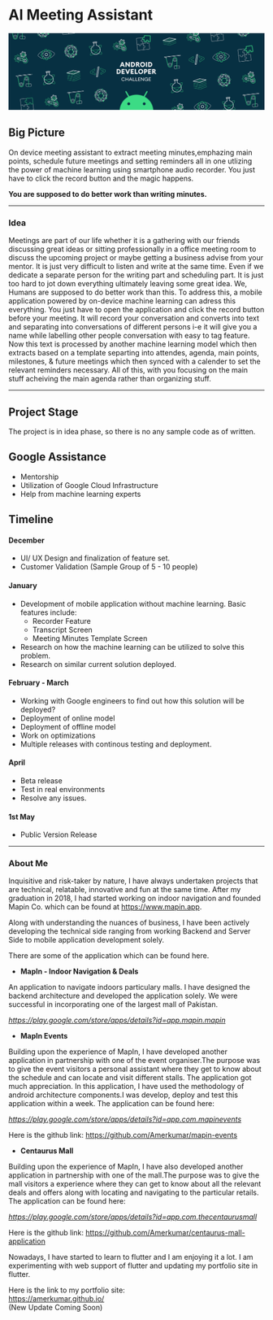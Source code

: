 # AI Meeting Assistant

<img src="./adc-cover.gif">

## Big Picture

On device meeting assistant to extract meeting minutes,emphazing main points, schedule future meetings and setting reminders all in one utlizing the power of  machine learning using smartphone audio recorder. You just have to click the record button and the magic happens. 

**You are supposed to do better work than writing minutes.**
<hr>

### Idea 
Meetings are part of our life whether it is a gathering with our friends discussing great ideas or sitting professionally in a office meeting room to discuss the upcoming project or maybe getting a business advise from your mentor. It is just very difficult to listen and write at the same time. Even if we dedicate a separate person for the writing part and scheduling part. It is just too hard to jot down everything ultimately leaving some great idea. We, Humans are supposed to do better work than this. To address this, a mobile application powered by on-device machine learning can adress this everything. You just have to open the application and click the record button before your meeting. It will record your conversation and converts into text and separating into conversations of different persons i-e it will give you a name while labelling other people conversation with easy to tag feature. Now this text is processed by another machine learning model which then extracts based on a template separting into attendes, agenda, main points, milestones, & future meetings which then synced with a calender to set the relevant reminders necessary. All of this, with you focusing on the main stuff acheiving the main agenda rather than organizing stuff.

<!---
Tell us how you plan on bringing it to life. 
Describe where your project is, how you could use Google’s help in the endeavor, and how you plan on using On-Device ML technology to bring the concept to life. The best submissions have a great idea combined with a concrete path of where you plan on going, which should include: 
(1) any potential sample code you’ve already written, 
(2) a list of the ways you could use Google’s help, 
(3) as well as the timeline on how you plan on bringing it to life by May 1, 2020. 
-->
<hr>

## Project Stage

The project is in idea phase, so there is no any sample code as of written.

## Google Assistance
- Mentorship
- Utilization of Google Cloud Infrastructure
- Help from machine learning experts

## Timeline
#### December 
- UI/ UX Design and finalization of feature set. 
- Customer Validation (Sample Group of 5 - 10 people)

#### January
- Development of mobile application without machine learning. Basic features include:
  - Recorder Feature
  - Transcript Screen
  - Meeting Minutes Template Screen
- Research on how the machine learning can be utilized to solve this problem.
- Research on similar current solution deployed.

#### February - March
- Working with Google engineers to find out how this solution will be deployed?
- Deployment of online model
- Deployment of offline model
- Work on optimizations
- Multiple releases with continous testing and deployment.  

#### April 
- Beta release 
- Test in real environments
- Resolve any issues.

#### 1st May
- Public Version Release


<!--- 
Tell us about you. 
 A great idea is just one part of the equation; we also want to learn a bit more about you. Share with us some of your other projects so we can get an idea of how we can assist you with your project. 
--->

<hr>

### About Me


Inquisitive and risk-taker by nature, I have always undertaken projects that are technical, relatable, innovative and fun at the same time. After my graduation in 2018, I had started working on indoor navigation and founded Mapin Co. which can be found at https://www.mapin.app.

Along with understanding the nuances of business, I have been actively developing the technical side ranging from working Backend and Server Side to mobile application development solely.

There are some of the application which can be found here.

- **MapIn - Indoor Navigation & Deals**

An application to navigate indoors particulary malls. I have designed the backend architecture and developed the application solely. We were successful in incorporating one of the largest mall of Pakistan. 

  *https://play.google.com/store/apps/details?id=app.mapin.mapin*

  
- **MapIn Events**

Building upon the experience of MapIn, I have developed another application in partnership with one of the event organiser.The purpose was to give the event visitors a personal assistant where they get to know about the schedule and can locate and visit different stalls. The application got much appreciation. In this application, I have used the methodology of android architecture components.I was develop, deploy and test this application within a week. The application can be found here: 

  *https://play.google.com/store/apps/details?id=app.com.mapinevents*

Here is the github link:
https://github.com/Amerkumar/mapin-events

- **Centaurus Mall**

Building upon the experience of MapIn, I have also developed another application in partnership with one of the mall.The purpose was to give the mall visitors a experience where they can get to know about all the relevant deals and offers along with locating and navigating to the particular retails. The application can be found here: 

  *https://play.google.com/store/apps/details?id=app.com.thecentaurusmall*


Here is the github link:
https://github.com/Amerkumar/centaurus-mall-application

Nowadays, I have started to learn to flutter and I am enjoying it a lot. I am experimenting with web support of flutter and updating my portfolio site in flutter. 

Here is the link to my portfolio site:<br>
https://amerkumar.github.io/ <br>
(New Update Coming Soon)
